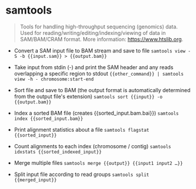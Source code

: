 # samtools
> Tools for handling high-throughput sequencing (genomics) data.
> Used for reading/writing/editing/indexing/viewing of data in SAM/BAM/CRAM format.
> More information: <https://www.htslib.org>.

- Convert a SAM input file to BAM stream and save to file
`samtools view -S -b {{input.sam}} > {{output.bam}}`

- Take input from stdin (-) and print the SAM header and any reads overlapping a specific region to stdout
`{{other_command}} | samtools view -h - chromosome:start-end`

- Sort file and save to BAM (the output format is automatically determined from the output file's extension)
`samtools sort {{input}} -o {{output.bam}}`

- Index a sorted BAM file (creates {{sorted_input.bam.bai}})
`samtools index {{sorted_input.bam}}`

- Print alignment statistics about a file
`samtools flagstat {{sorted_input}}`

- Count alignments to each index (chromosome / contig)
`samtools idxstats {{sorted_indexed_input}}`

- Merge multiple files
`samtools merge {{output}} {{input1 input2 …}}`

- Split input file according to read groups
`samtools split {{merged_input}}`
